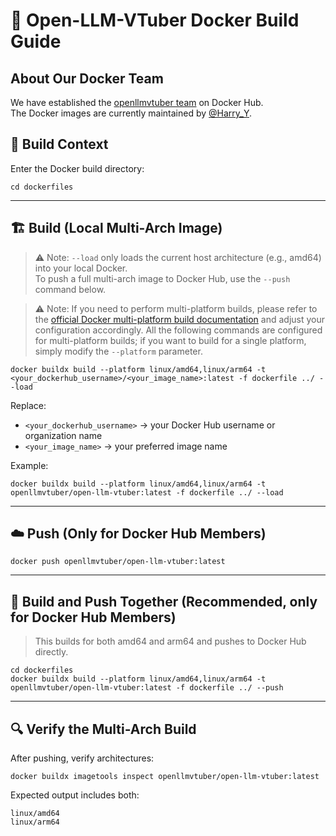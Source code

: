 # 🐳 Open-LLM-VTuber Docker Build Guide

## About Our Docker Team
We have established the [openllmvtuber team](https://hub.docker.com/orgs/openllmvtuber/members) on Docker Hub.  
The Docker images are currently maintained by [@Harry_Y](https://github.com/Harry-Yu-Shuhang).  

## 📁 Build Context
Enter the Docker build directory:
```
cd dockerfiles
```

---

## 🏗️ Build (Local Multi-Arch Image)

> ⚠️ Note: `--load` only loads the current host architecture (e.g., amd64) into your local Docker.  
> To push a full multi-arch image to Docker Hub, use the `--push` command below.

> ⚠️ Note: If you need to perform multi-platform builds, please refer to the [official Docker multi-platform build documentation](https://docs.docker.com/build/building/multi-platform/) and adjust your configuration accordingly.
> All the following commands are configured for multi-platform builds; if you want to build for a single platform, simply modify the `--platform` parameter.

```
docker buildx build --platform linux/amd64,linux/arm64 -t <your_dockerhub_username>/<your_image_name>:latest -f dockerfile ../ --load
```

Replace:
- `<your_dockerhub_username>` → your Docker Hub username or organization name  
- `<your_image_name>` → your preferred image name  

Example:
```
docker buildx build --platform linux/amd64,linux/arm64 -t openllmvtuber/open-llm-vtuber:latest -f dockerfile ../ --load
```

---

## ☁️ Push (Only for Docker Hub Members)
```
docker push openllmvtuber/open-llm-vtuber:latest
```

---

## 🚀 Build and Push Together (Recommended, only for Docker Hub Members)
> This builds for both amd64 and arm64 and pushes to Docker Hub directly.
```
cd dockerfiles
docker buildx build --platform linux/amd64,linux/arm64 -t openllmvtuber/open-llm-vtuber:latest -f dockerfile ../ --push
```

---

## 🔍 Verify the Multi-Arch Build
After pushing, verify architectures:
```
docker buildx imagetools inspect openllmvtuber/open-llm-vtuber:latest
```

Expected output includes both:
```
linux/amd64
linux/arm64
```
